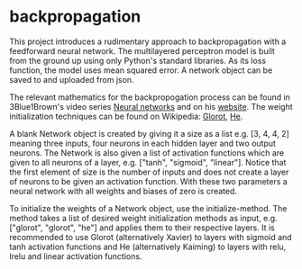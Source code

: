 # backpropagation
This project introduces a rudimentary approach to backpropagation with a feedforward neural network. The multilayered perceptron model is built from the ground up using only Python's standard libraries. As its loss function, the model uses mean squared error. A network object can be saved to and uploaded from json.

The relevant mathematics for the backpropogation process can be found in 3Blue1Brown's video series [Neural networks](https://youtube.com/playlist?list=PLZHQObOWTQDNU6R1_67000Dx_ZCJB-3pi&si=ZHQVZqUEgnU43_X4) and on his [website](https://www.3blue1brown.com/topics/neural-networks). The weight initialization techniques can be found on Wikipedia: [Glorot](https://en.wikipedia.org/wiki/Weight_initialization#Glorot_initialization), [He](https://en.wikipedia.org/wiki/Weight_initialization#He_initialization).

A blank Network object is created by giving it a size as a list e.g. [3, 4, 4, 2] meaning three inputs, four neurons in each hidden layer and two output neurons. The Network is also given a list of activation functions which are given to all neurons of a layer, e.g. ["tanh", "sigmoid", "linear"]. Notice that the first element of size is the number of inputs and does not create a layer of neurons to be given an activation function. With these two parameters a neural network with all weights and biases of zero is created.

To initialize the weights of a Network object, use the initialize-method. The method takes a list of desired weight initialization methods as input, e.g. ["glorot", "glorot", "he"] and applies them to their respective layers. It is recommended to use Glorot (alternatively Xavier) to layers with sigmoid and tanh activation functions and He (alternatively Kaiming) to layers with relu, lrelu and linear activation functions.
